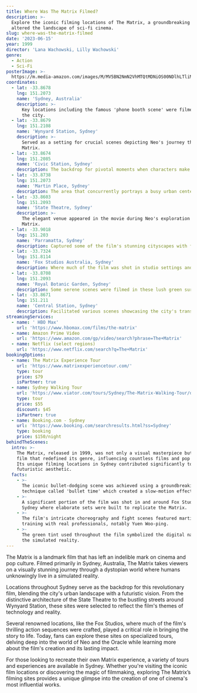```yaml
---
title: Where Was The Matrix Filmed?
description: >-
  Explore the iconic filming locations of The Matrix, a groundbreaking film that
  altered the landscape of sci-fi cinema.
slug: where-was-the-matrix-filmed
date: '2023-06-15'
year: 1999
director: 'Lana Wachowski, Lilly Wachowski'
genre:
  - Action
  - Sci-Fi
posterImage: >-
  https://m.media-amazon.com/images/M/MV5BN2NmN2VhMTQtMDNiOS00NDlhLTliMjgtODE2ZTY0ODQyNDRhXkEyXkFqcGc@._V1_SX300.jpg
coordinates:
  - lat: -33.8678
    lng: 151.2073
    name: 'Sydney, Australia'
    description: >-
      Key locations including the famous 'phone booth scene' were filmed around
      the city.
  - lat: -33.8679
    lng: 151.2108
    name: 'Wynyard Station, Sydney'
    description: >-
      Served as a setting for crucial scenes depicting Neo's journey through the
      Matrix.
  - lat: -33.8674
    lng: 151.2085
    name: 'Civic Station, Sydney'
    description: The backdrop for pivotal moments when characters make key decisions.
  - lat: -33.8738
    lng: 151.2073
    name: 'Martin Place, Sydney'
    description: The area that concurrently portrays a busy urban center in the film.
  - lat: -33.8603
    lng: 151.2093
    name: 'State Theatre, Sydney'
    description: >-
      The elegant venue appeared in the movie during Neo's exploration of the
      Matrix.
  - lat: -33.9018
    lng: 151.203
    name: 'Parramatta, Sydney'
    description: Captured some of the film's stunning cityscapes with futuristic elements.
  - lat: -33.7324
    lng: 151.8114
    name: 'Fox Studios Australia, Sydney'
    description: Where much of the film was shot in studio settings and elaborate sets.
  - lat: -33.8708
    lng: 151.2093
    name: 'Royal Botanic Garden, Sydney'
    description: Some serene scenes were filmed in these lush green surroundings.
  - lat: -33.8671
    lng: 151.211
    name: 'Central Station, Sydney'
    description: Facilitated various scenes showcasing the city's transportation systems.
streamingServices:
  - name: ' HBO Max'
    url: 'https://www.hbomax.com/films/the-matrix'
  - name: Amazon Prime Video
    url: 'https://www.amazon.com/gp/video/search?phrase=The+Matrix'
  - name: Netflix (select regions)
    url: 'https://www.netflix.com/search?q=The+Matrix'
bookingOptions:
  - name: The Matrix Experience Tour
    url: 'https://www.matrixexperiencetour.com/'
    type: tour
    price: $79
    isPartner: true
  - name: Sydney Walking Tour
    url: 'https://www.viator.com/tours/Sydney/The-Matrix-Walking-Tour/d357-78033P1'
    type: tour
    price: $55
    discount: $45
    isPartner: true
  - name: Booking.com - Sydney
    url: 'https://www.booking.com/searchresults.html?ss=Sydney'
    type: booking
    price: $150/night
behindTheScenes:
  intro: >-
    The Matrix, released in 1999, was not only a visual masterpiece but also a
    film that redefined its genre, influencing countless films and pop culture.
    Its unique filming locations in Sydney contributed significantly to its
    futuristic aesthetic.
  facts:
    - >-
      The iconic bullet-dodging scene was achieved using a groundbreaking
      technique called 'bullet time' which created a slow-motion effect.
    - >-
      A significant portion of the film was shot in and around Fox Studios in
      Sydney where elaborate sets were built to replicate the Matrix.
    - >-
      The film's intricate choreography and fight scenes featured martial arts
      training with real professionals, notably Yuen Woo-ping.
    - >-
      The green tint used throughout the film symbolized the digital nature of
      the simulated reality.
---
```


<MatrixGuide />

The Matrix is a landmark film that has left an indelible mark on cinema and pop culture. Filmed primarily in Sydney, Australia, The Matrix takes viewers on a visually stunning journey through a dystopian world where humans unknowingly live in a simulated reality.

Locations throughout Sydney serve as the backdrop for this revolutionary film, blending the city's urban landscape with a futuristic vision. From the distinctive architecture of the State Theatre to the bustling streets around Wynyard Station, these sites were selected to reflect the film's themes of technology and reality.

Several renowned locations, like the Fox Studios, where much of the film's thrilling action sequences were crafted, played a critical role in bringing the story to life. Today, fans can explore these sites on specialized tours, delving deep into the world of Neo and the Oracle while learning more about the film's creation and its lasting impact.

For those looking to recreate their own Matrix experience, a variety of tours and experiences are available in Sydney. Whether you're visiting the iconic film locations or discovering the magic of filmmaking, exploring The Matrix’s filming sites provides a unique glimpse into the creation of one of cinema's most influential works.
